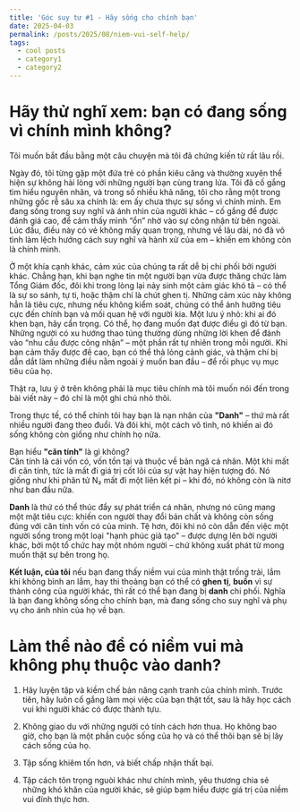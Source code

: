 ```yaml
---
title: 'Góc suy tư #1 - Hãy sống cho chính bạn'
date: 2025-04-03
permalink: /posts/2025/08/niem-vui-self-help/
tags:
  - cool posts
  - category1
  - category2
---
```

# Hãy thử nghĩ xem: bạn có đang sống vì chính mình không?

Tôi muốn bắt đầu bằng một câu chuyện mà tôi đã chứng kiến từ rất lâu rồi.

Ngày đó, tôi từng gặp một đứa trẻ có phần kiêu căng và thường xuyên thể hiện sự không hài lòng với những người bạn cùng trang lứa. Tôi đã cố gắng tìm hiểu nguyên nhân, và trong số nhiều khả năng, tôi cho rằng một trong những gốc rễ sâu xa chính là: em ấy chưa thực sự sống vì chính mình. Em đang sống trong suy nghĩ và ánh nhìn của người khác – cố gắng để được đánh giá cao, để cảm thấy mình “ổn” nhờ vào sự công nhận từ bên ngoài. Lúc đầu, điều này có vẻ không mấy quan trọng, nhưng về lâu dài, nó đã vô tình làm lệch hướng cách suy nghĩ và hành xử của em – khiến em không còn là chính mình.

Ở một khía cạnh khác, cảm xúc của chúng ta rất dễ bị chi phối bởi người khác. Chẳng hạn, khi bạn nghe tin một người bạn vừa được thăng chức làm Tổng Giám đốc, đôi khi trong lòng lại nảy sinh một cảm giác khó tả – có thể là sự so sánh, tự ti, hoặc thậm chí là chút ghen tị. Những cảm xúc này không hẳn là tiêu cực, nhưng nếu không kiểm soát, chúng có thể ảnh hưởng tiêu cực đến chính bạn và mối quan hệ với người kia. Một lưu ý nhỏ: khi ai đó khen bạn, hãy cẩn trọng. Có thể, họ đang muốn đạt được điều gì đó từ bạn. Những người có xu hướng thao túng thường dùng những lời khen để đánh vào “nhu cầu được công nhận” – một phần rất tự nhiên trong mỗi người. Khi bạn cảm thấy được đề cao, bạn có thể thả lỏng cảnh giác, và thậm chí bị dẫn dắt làm những điều nằm ngoài ý muốn ban đầu – để rồi phục vụ mục tiêu của họ.

Thật ra, lưu ý ở trên không phải là mục tiêu chính mà tôi muốn nói đến trong bài viết này – đó chỉ là một ghi chú nhỏ thôi.

Trong thực tế, có thể chính tôi hay bạn là nạn nhân của **"Danh"** – thứ mà rất nhiều người đang theo đuổi. Và đôi khi, một cách vô tình, nó khiến ai đó sống không còn giống như chính họ nữa.

Bạn hiểu **"căn tính"** là gì không?  
Căn tính là cái vốn có, vốn tồn tại và thuộc về bản ngã cá nhân. Một khi mất đi căn tính, tức là mất đi giá trị cốt lõi của sự vật hay hiện tượng đó. Nó giống như khi phân tử N₂ mất đi một liên kết pi – khi đó, nó không còn là nitơ như ban đầu nữa.

**Danh** là thứ có thể thúc đẩy sự phát triển cá nhân, nhưng nó cũng mang một mặt tiêu cực: khiến con người thay đổi bản chất và không còn sống đúng với căn tính vốn có của mình. Tệ hơn, đôi khi nó còn dẫn đến việc một người sống trong một loại "hạnh phúc giả tạo" – được dựng lên bởi người khác, bởi một tổ chức hay một nhóm người – chứ không xuất phát từ mong muốn thật sự bên trong họ.

**Kết luận, của tôi** nếu bạn đang thấy niềm vui của mình thật trống trải, lắm khi không bình an lắm, hay thi thoảng bạn có thể có **ghen tị**, **buồn** vì sự thành công của người khác, thì rất có thể bạn đang bị **danh** chi phối. Nghĩa là bạn đang không sống cho chính bạn, mà đang sống cho suy nghĩ và phụ vụ cho ánh nhìn của họ về bạn.

# Làm thể nào để có niềm vui mà không phụ thuộc vào danh?

1. Hãy luyện tập và kiềm chế bản năng cạnh tranh của chính mình. Trước tiên, hãy luôn cố gắng làm mọi việc của bạn thật tốt, sau là hãy học cách vui khi người khác có được thành tựu.

2. Không giao du với những người có tính cách hơn thua. Họ không bao giờ, cho bạn là một phần cuộc sống của họ và có thể thôi bạn sẽ bị lây cách sống của họ.

3. Tập sống khiêm tốn hơn, và biết chấp nhận thất bại.

4. Tập cách tôn trọng nguòi khác như chính mình, yêu thương chia sẻ những khó khăn của người khác, sẽ giúp bạm hiểu được giá trị của niềm vui đính thực hơn.


